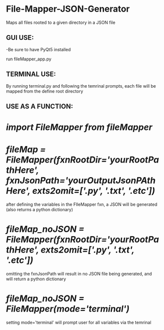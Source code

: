 # File-Mapper-JSON-Generator
Maps all files rooted to a given directory in a JSON file

## GUI USE:
-Be sure to have PyQt5 installed

run fileMapper_app.py

## TERMINAL USE:

By running terminal.py and following the temrinal prompts, each file will be mapped from the define root directory

## USE AS A FUNCTION:

# *import FileMapper from fileMapper*

# *fileMap = FileMapper(fxnRootDir='yourRootPathHere', fxnJsonPath='yourOutputJsonPAth Here', exts2omit=['.py', '.txt', '.etc'])*
after defining the variables in the FIleMapper fxn, a JSON will be generated (also returns a python dictionary)


# *fileMap_noJSON = FileMapper(fxnRootDir='yourRootPathHere', exts2omit=['.py', '.txt', '.etc'])*
omitting the fxnJsonPath will result in no JSON file being generated, and will return a python dictionary


# *fileMap_noJSON = FileMapper(mode='terminal')*
setting mode='terminal' will prompt user for all variables via the temrinal


